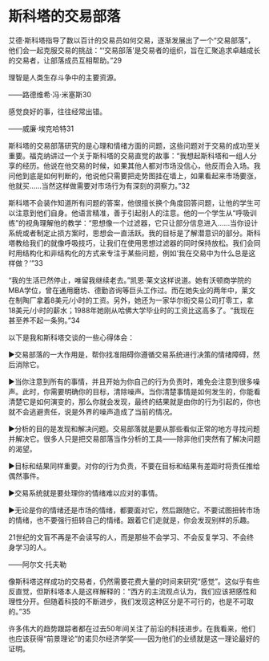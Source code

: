 # 斯科塔的交易部落

艾德·斯科塔指导了数以百计的交易员如何交易，逐渐发展出了一个“交易部落”，他们会一起克服交易的挑战：“‘交易部落’是交易者的组织，旨在汇聚追求卓越成长的交易者，让部落成员互相帮助。”29

理智是人类生存斗争中的主要资源。

——路德维希·冯·米塞斯30

感觉良好的事，往往经常出错。

——威廉·埃克哈特31

斯科塔的交易部落研究的是心理和情绪方面的问题，这些问题对于交易的成功至关重要。福克纳讲过一个关于斯科塔的交易直觉的故事：“我想起斯科塔和一组人分享的经历。他说在他交易的时候，如果其他人都对市场没信心，他反而会入场。我问他到底是如何判断的，他说他只需要把走势图挂在墙上，如果看起来市场要涨，他就买……当然这样做需要对市场行为有深刻的洞察力。”32

斯科塔不会装作知道所有问题的答案，他很擅长换个角度回答问题，让他的学生可以注意到他们自身。他语言精准，善于引起别人的注意。他的一个学生从“呼吸训练”的视角理解他的教学：“思想像一个过滤器，它只让部分信息进入……当你设计系统或者制定止损方案时，思想会一直活跃。我的目标是了解潜意识的部分。斯科塔教给我们的就像呼吸技巧，让我们在使用思想过滤器的同时保持放松。我们会同时用结构化和非结构化的方式来专注于某些问题，例如‘我在交易中为什么总是这样做？’”33

“我的生活已然停止，唯留我继续老去。”凯恩·莱文这样说道。她有沃顿商学院的MBA学位，曾在通用磨坊、德勤咨询等巨头工作过。而在她失业的两年中，莱文在制陶厂拿着8美元/小时的工资。另外，她还为一家华尔街交易公司打零工，拿18美元/小时的薪水；1988年她刚从哈佛大学毕业时的工资比这高多了。“我现在甚至养不起一条狗。”34

以下是我和斯科塔交谈的一些心得体会：

►交易部落的一大作用是，帮你找准阻碍你遵循交易系统进行决策的情绪障碍，然后消除它。

►当你注意到所有的事情，并且开始为你自己的行为负责时，难免会注意到很多噪声。此时，你需要明确你的目标，清除噪声。当你清楚事情是如何发生的，你能看清楚它是如何演变的，那么你就会发现，最终的结果就是由你的行为引起的，你也就不会逃避责任，说是外界的噪声造成了当前的情况。

►分析的目的是发现和解决问题。交易部落就是要从那些看似正常的地方寻找问题并解决它。很多人只是把交易部落当作分析的工具——除非他们突然有了解决问题的渴望。

►目标和结果同样重要。对你的行为负责，不要在目标和结果有差距时将责任推给偶然事件。

►交易系统就是要处理你的情绪难以应对的事情。

►无论是你的情绪还是市场的情绪，都要面对它，然后跟随它。不要试图扭转市场的情绪，也不要强行扭转自己的情绪。跟着它们走就是，你会发现别样的乐趣。

21世纪的文盲不再是不会读写的人，而是那些不会学习、不会反复学习、不会终身学习的人。

——阿尔文·托夫勒

像斯科塔这样成功的交易者，仍然需要花费大量的时间来研究“感觉”。这似乎有些反直觉，但斯科塔本人是这样解释的：“西方的主流观点认为，我们应该把感性和理性分开。但随着科技的不断进步，我们发现这种区分是不可行的，也是不可取的。”35

许多伟大的趋势跟踪者都在过去50年间关注了前沿的科技进步。在我看来，他们也应该获得“前景理论”的诺贝尔经济学奖——因为他们的业绩就是这一理论最好的证明。